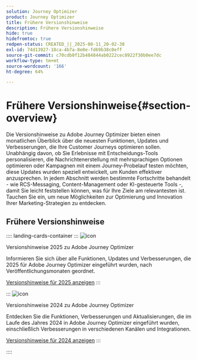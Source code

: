 ```yaml
---
solution: Journey Optimizer
product: Journey Optimizer
title: Frühere Versionshinweise
description: Frühere Versionshinweise
hide: true
hidefromtoc: true
redpen-status: CREATED_||_2025-08-11_20-02-38
exl-id: 74d13927-18ca-4b7a-8e0e-fd69b38c0eff
source-git-commit: c70cdb0f12b484844ab0222cec8922f30b0ee7dc
workflow-type: tm+mt
source-wordcount: '166'
ht-degree: 64%

---
```


# Frühere Versionshinweise{#section-overview}

Die Versionshinweise zu Adobe Journey Optimizer bieten einen monatlichen Überblick über die neuesten Funktionen, Updates und Verbesserungen, die Ihre Customer Journeys optimieren sollen. Unabhängig davon, ob Sie Erlebnisse mit Entscheidungs-Tools personalisieren, die Nachrichtenerstellung mit mehrsprachigen Optionen optimieren oder Kampagnen mit einem Journey-Probelauf testen möchten, diese Updates wurden speziell entwickelt, um Kunden effektiver anzusprechen. In jedem Abschnitt werden bestimmte Fortschritte behandelt - wie RCS-Messaging, Content-Management oder KI-gesteuerte Tools -, damit Sie leicht feststellen können, was für Ihre Ziele am relevantesten ist. Tauchen Sie ein, um neue Möglichkeiten zur Optimierung und Innovation Ihrer Marketing-Strategien zu entdecken.

## Frühere Versionshinweise

:::: landing-cards-container
:::
![icon](https://cdn.experienceleague.adobe.com/icons/list-check.svg)

Versionshinweise 2025 zu Adobe Journey Optimizer

Informieren Sie sich über alle Funktionen, Updates und Verbesserungen, die 2025 für Adobe Journey Optimizer eingeführt wurden, nach Veröffentlichungsmonaten geordnet.

[Versionshinweise für 2025 anzeigen](../using/rn/release-notes-2025.md)
:::

:::
![icon](https://cdn.experienceleague.adobe.com/icons/list-check.svg)

Versionshinweise 2024 zu Adobe Journey Optimizer

Entdecken Sie die Funktionen, Verbesserungen und Aktualisierungen, die im Laufe des Jahres 2024 in Adobe Journey Optimizer eingeführt wurden, einschließlich Verbesserungen in verschiedenen Kanälen und Integrationen.

[Versionshinweise für 2024 anzeigen](../using/rn/release-notes-2024.md)
:::

::::

